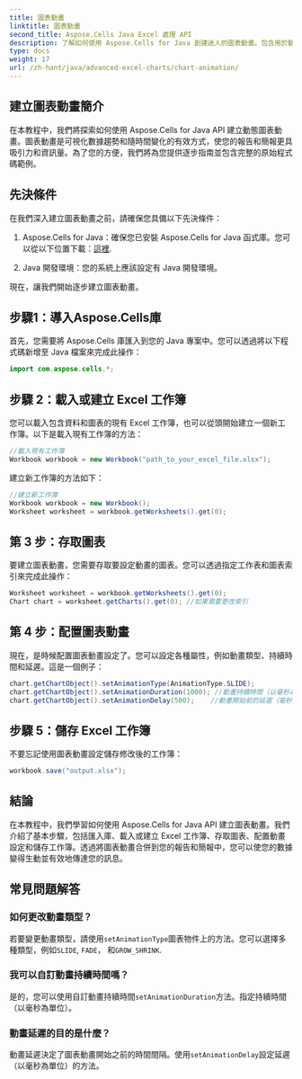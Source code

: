 ```yaml
---
title: 圖表動畫
linktitle: 圖表動畫
second_title: Aspose.Cells Java Excel 處理 API
description: 了解如何使用 Aspose.Cells for Java 創建迷人的圖表動畫。包含用於動態資料視覺化的逐步指南和原始程式碼。
type: docs
weight: 17
url: /zh-hant/java/advanced-excel-charts/chart-animation/
---
```


## 建立圖表動畫簡介

在本教程中，我們將探索如何使用 Aspose.Cells for Java API 建立動態圖表動畫。圖表動畫是可視化數據趨勢和隨時間變化的有效方式，使您的報告和簡報更具吸引力和資訊量。為了您的方便，我們將為您提供逐步指南並包含完整的原始程式碼範例。

## 先決條件

在我們深入建立圖表動畫之前，請確保您具備以下先決條件：

1. Aspose.Cells for Java：確保您已安裝 Aspose.Cells for Java 函式庫。您可以從以下位置下載：[這裡](https://releases.aspose.com/cells/java/).

2. Java 開發環境：您的系統上應該設定有 Java 開發環境。

現在，讓我們開始逐步建立圖表動畫。

## 步驟1：導入Aspose.Cells庫

首先，您需要將 Aspose.Cells 庫匯入到您的 Java 專案中。您可以透過將以下程式碼新增至 Java 檔案來完成此操作：

```java
import com.aspose.cells.*;
```

## 步驟 2：載入或建立 Excel 工作簿

您可以載入包含資料和圖表的現有 Excel 工作簿，也可以從頭開始建立一個新工作簿。以下是載入現有工作簿的方法：

```java
//載入現有工作簿
Workbook workbook = new Workbook("path_to_your_excel_file.xlsx");
```

建立新工作簿的方法如下：

```java
//建立新工作簿
Workbook workbook = new Workbook();
Worksheet worksheet = workbook.getWorksheets().get(0);
```

## 第 3 步：存取圖表

要建立圖表動畫，您需要存取要設定動畫的圖表。您可以透過指定工作表和圖表索引來完成此操作：

```java
Worksheet worksheet = workbook.getWorksheets().get(0);
Chart chart = worksheet.getCharts().get(0); //如果需要更改索引
```

## 第 4 步：配置圖表動畫

現在，是時候配置圖表動畫設定了。您可以設定各種屬性，例如動畫類型、持續時間和延遲。這是一個例子：

```java
chart.getChartObject().setAnimationType(AnimationType.SLIDE);
chart.getChartObject().setAnimationDuration(1000); //動畫持續時間（以毫秒為單位）
chart.getChartObject().setAnimationDelay(500);    //動畫開始前的延遲（毫秒）
```

## 步驟 5：儲存 Excel 工作簿

不要忘記使用圖表動畫設定儲存修改後的工作簿：

```java
workbook.save("output.xlsx");
```

## 結論

在本教程中，我們學習如何使用 Aspose.Cells for Java API 建立圖表動畫。我們介紹了基本步驟，包括匯入庫、載入或建立 Excel 工作簿、存取圖表、配置動畫設定和儲存工作簿。透過將圖表動畫合併到您的報告和簡報中，您可以使您的數據變得生動並有效地傳達您的訊息。

## 常見問題解答

### 如何更改動畫類型？

若要變更動畫類型，請使用`setAnimationType`圖表物件上的方法。您可以選擇多種類型，例如`SLIDE`, `FADE`， 和`GROW_SHRINK`.

### 我可以自訂動畫持續時間嗎？

是的，您可以使用自訂動畫持續時間`setAnimationDuration`方法。指定持續時間（以毫秒為單位）。

### 動畫延遲的目的是什麼？

動畫延遲決定了圖表動畫開始之前的時間間隔。使用`setAnimationDelay`設定延遲（以毫秒為單位）的方法。